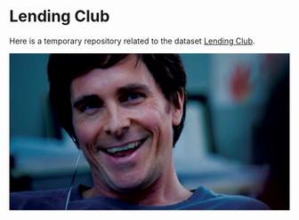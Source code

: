 # Lending Club

Here is a temporary repository related to the dataset [Lending Club](https://www.kaggle.com/datasets/ethon0426/lending-club-20072020q1/code).

![](the_big_short.jpg)
